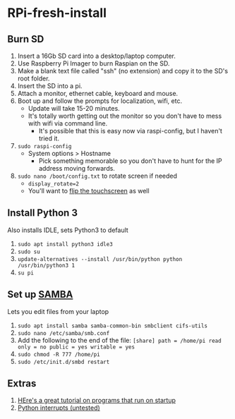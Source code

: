 # RPi-fresh-install

## Burn SD
1. Insert a 16Gb SD card into a desktop/laptop computer.
2. Use Raspberry Pi Imager to burn Raspian on the SD.
1. Make a blank text file called "ssh" (no extension) and copy it to the SD's root folder.
1. Insert the SD into a pi.
1. Attach a monitor, ethernet cable, keyboard and mouse.
1. Boot up and follow the prompts for localization, wifi, etc.
    - Update will take 15-20 minutes.
    - It's totally worth getting out the monitor so you don't have to mess with wifi via command line.
      - It's possible that this is easy now via raspi-config, but I haven't tried it.
1. ```sudo raspi-config```
    - System options > Hostname
      - Pick something memorable so you don't have to hunt for the IP address moving forwards.
1. ```sudo nano /boot/config.txt``` to rotate screen if needed
    - ```display_rotate=2```
    - You'll want to [flip the touchscreen](https://www.instructables.com/Rotate-Raspberry-Pi-Display-and-Touchscreen/) as well

## Install Python 3
Also installs IDLE, sets Python3 to default
1. ```sudo apt install python3 idle3```
2.  ```sudo su```
3.  ```update-alternatives --install /usr/bin/python python /usr/bin/python3 1```
4.  ```su pi```

## Set up [SAMBA](https://www.raspberrypi.org/documentation/remote-access/samba.md)
Lets you edit files from your laptop
  1. ```sudo apt install samba samba-common-bin smbclient cifs-utils```
  2. ```sudo nano /etc/samba/smb.conf```
  3. Add the following to the end of the file:
    ```[share]
    path = /home/pi
    read only = no
    public = yes
    writable = yes```
  4. ```sudo chmod -R 777 /home/pi```
  5. ```sudo /etc/init.d/smbd restart```

## Extras
1. [HEre's a great tutorial on programs that run on startup](https://medium.com/@wasiullah.khan21/setup-a-python-script-as-a-service-through-systemctl-systemd-f0cc55a42267)
2. [Python interrupts (untested)](https://blog.miguelgrinberg.com/post/how-to-make-python-wait)
